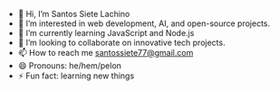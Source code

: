 - 👋 Hi, I’m Santos Siete Lachino
- 👀 I’m interested in web development, AI, and open-source projects.
- 🌱 I’m currently learning JavaScript and Node.js
- 💞️ I’m looking to collaborate on innovative tech projects.
- 📫 How to reach me santossiete77@gmail.com
- 😄 Pronouns: he/hem/pelon
- ⚡ Fun fact: learning new things

<!---
santossiete77/santossiete77 is a ✨ special ✨ repository because its `README.md` (this file) appears on your GitHub profile.
You can click the Preview link to take a look at your changes.
--->

